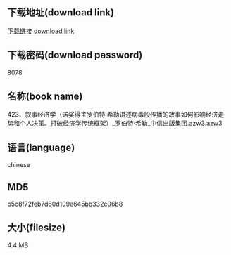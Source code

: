 ## 下载地址(download link)
[下载链接 download link](https://voluble-croquembouche-d321dc.netlify.app/?s=423%E3%80%81%E5%8F%99%E4%BA%8B%E7%BB%8F%E6%B5%8E%E5%AD%A6%EF%BC%88%E8%AF%BA%E5%A5%96%E5%BE%97%E4%B8%BB%E7%BD%97%E4%BC%AF%E7%89%B9%C2%B7%E5%B8%8C%E5%8B%92%E8%AE%B2%E8%BF%B0%E7%97%85%E6%AF%92%E8%88%AC%E4%BC%A0%E6%92%AD%E7%9A%84%E6%95%85%E4%BA%8B%E5%A6%82%E4%BD%95%E5%BD%B1%E5%93%8D%E7%BB%8F%E6%B5%8E%E8%B5%B0%E5%8A%BF%E5%92%8C%E4%B8%AA%E4%BA%BA%E5%86%B3%E7%AD%96%E3%80%82%E6%89%93%E7%A0%B4%E7%BB%8F%E6%B5%8E%E5%AD%A6%E4%BC%A0%E7%BB%9F%E6%A1%86%E6%9E%B6%EF%BC%89_%E7%BD%97%E4%BC%AF%E7%89%B9%C2%B7%E5%B8%8C%E5%8B%92_%E4%B8%AD%E4%BF%A1%E5%87%BA%E7%89%88%E9%9B%86%E5%9B%A2.azw3)

## 下载密码(download password)
8078

## 名称(book name)
423、叙事经济学（诺奖得主罗伯特·希勒讲述病毒般传播的故事如何影响经济走势和个人决策。打破经济学传统框架）_罗伯特·希勒_中信出版集团.azw3.azw3

## 语言(language)
chinese

## MD5
b5c8f72feb7d60d109e645bb332e06b8

## 大小(filesize)
4.4 MB
